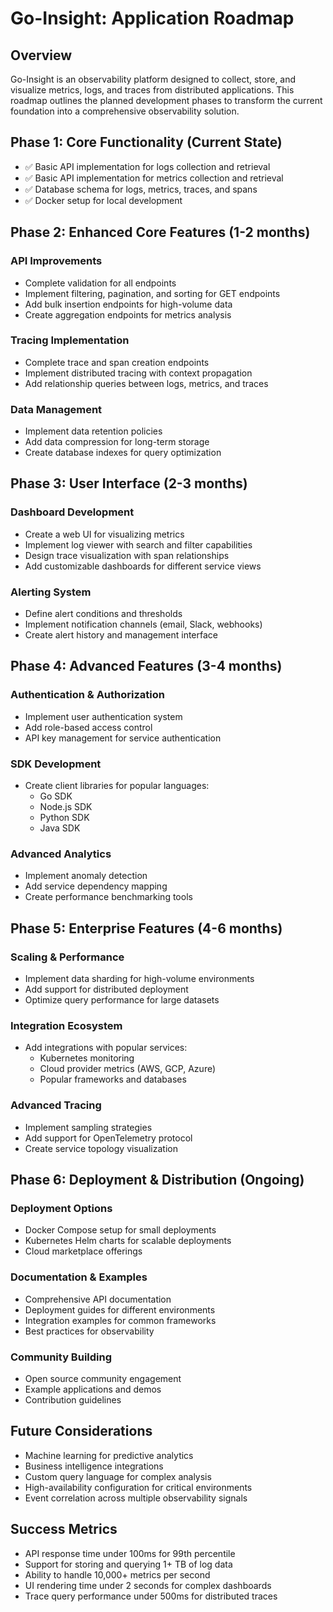 # Go-Insight: Application Roadmap

## Overview

Go-Insight is an observability platform designed to collect, store, and visualize metrics, logs, and traces from distributed applications. This roadmap outlines the planned development phases to transform the current foundation into a comprehensive observability solution.

## Phase 1: Core Functionality (Current State)

- ✅ Basic API implementation for logs collection and retrieval
- ✅ Basic API implementation for metrics collection and retrieval
- ✅ Database schema for logs, metrics, traces, and spans
- ✅ Docker setup for local development

## Phase 2: Enhanced Core Features (1-2 months)

### API Improvements
- Complete validation for all endpoints
- Implement filtering, pagination, and sorting for GET endpoints
- Add bulk insertion endpoints for high-volume data
- Create aggregation endpoints for metrics analysis

### Tracing Implementation
- Complete trace and span creation endpoints
- Implement distributed tracing with context propagation
- Add relationship queries between logs, metrics, and traces

### Data Management
- Implement data retention policies
- Add data compression for long-term storage
- Create database indexes for query optimization

## Phase 3: User Interface (2-3 months)

### Dashboard Development
- Create a web UI for visualizing metrics
- Implement log viewer with search and filter capabilities
- Design trace visualization with span relationships
- Add customizable dashboards for different service views

### Alerting System
- Define alert conditions and thresholds
- Implement notification channels (email, Slack, webhooks)
- Create alert history and management interface

## Phase 4: Advanced Features (3-4 months)

### Authentication & Authorization
- Implement user authentication system
- Add role-based access control
- API key management for service authentication

### SDK Development
- Create client libraries for popular languages:
  - Go SDK
  - Node.js SDK
  - Python SDK
  - Java SDK

### Advanced Analytics
- Implement anomaly detection
- Add service dependency mapping
- Create performance benchmarking tools

## Phase 5: Enterprise Features (4-6 months)

### Scaling & Performance
- Implement data sharding for high-volume environments
- Add support for distributed deployment
- Optimize query performance for large datasets

### Integration Ecosystem
- Add integrations with popular services:
  - Kubernetes monitoring
  - Cloud provider metrics (AWS, GCP, Azure)
  - Popular frameworks and databases

### Advanced Tracing
- Implement sampling strategies
- Add support for OpenTelemetry protocol
- Create service topology visualization

## Phase 6: Deployment & Distribution (Ongoing)

### Deployment Options
- Docker Compose setup for small deployments
- Kubernetes Helm charts for scalable deployments
- Cloud marketplace offerings

### Documentation & Examples
- Comprehensive API documentation
- Deployment guides for different environments
- Integration examples for common frameworks
- Best practices for observability

### Community Building
- Open source community engagement
- Example applications and demos
- Contribution guidelines

## Future Considerations

- Machine learning for predictive analytics
- Business intelligence integrations
- Custom query language for complex analysis
- High-availability configuration for critical environments
- Event correlation across multiple observability signals

## Success Metrics

- API response time under 100ms for 99th percentile
- Support for storing and querying 1+ TB of log data
- Ability to handle 10,000+ metrics per second
- UI rendering time under 2 seconds for complex dashboards
- Trace query performance under 500ms for distributed traces